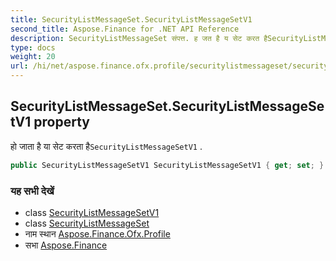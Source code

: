 ```yaml
---
title: SecurityListMessageSet.SecurityListMessageSetV1
second_title: Aspose.Finance for .NET API Reference
description: SecurityListMessageSet संपत्त. ह जत है य सेट करत हैSecurityListMessageSetV1 .
type: docs
weight: 20
url: /hi/net/aspose.finance.ofx.profile/securitylistmessageset/securitylistmessagesetv1/
---
```

## SecurityListMessageSet.SecurityListMessageSetV1 property

हो जाता है या सेट करता है`SecurityListMessageSetV1` .

```csharp
public SecurityListMessageSetV1 SecurityListMessageSetV1 { get; set; }
```

### यह सभी देखें

* class [SecurityListMessageSetV1](../../securitylistmessagesetv1/)
* class [SecurityListMessageSet](../)
* नाम स्थान [Aspose.Finance.Ofx.Profile](../../securitylistmessageset/)
* सभा [Aspose.Finance](../../../)


